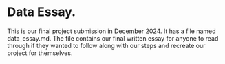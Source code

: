 # Data Essay.
This is our final project submission in December 2024. It has a file named data_essay.md. The file contains our final written essay for anyone to read through if they wanted to follow along with our steps and recreate our project for themselves.